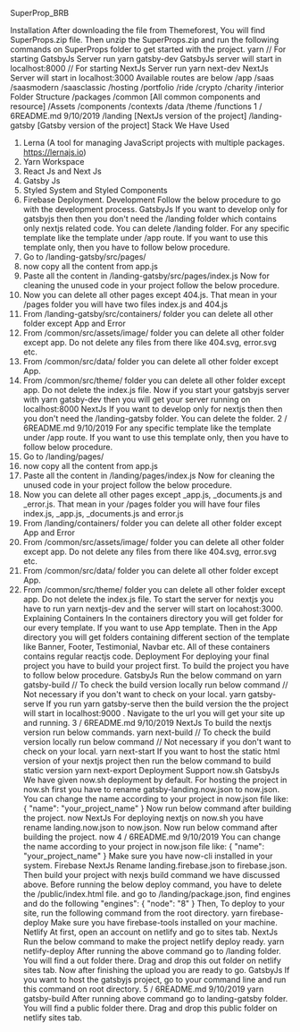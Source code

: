 SuperProp_BRB


Installation
After downloading the file from Themeforest, You will find SuperProps.zip file. Then unzip the SuperProps.zip
and run the following commands on SuperProps folder to get started with the project.
yarn
// For starting GatsbyJs Server run
yarn gatsby-dev
GatsbyJs server will start in localhost:8000
// For starting NextJs Server run
yarn next-dev
NextJs Server will start in localhost:3000
Available routes are below
/app
/saas
/saasmodern
/saasclassic
/hosting
/portfolio
/ride
/crypto
/charity
/interior
Folder Structure
/packages
/common [All common components and resource]
/Assets
/components
/contexts
/data
/theme
/functions
1 / 6README.md
9/10/2019
/landing [NextJs version of the project]
/landing-gatsby [Gatsby version of the project]
Stack We Have Used
1. Lerna (A tool for managing JavaScript projects with multiple packages. https://lernajs.io)
2. Yarn Workspace
3. React Js and Next Js
4. Gatsby Js
5. Styled System and Styled Components
6. Firebase Deployment.
Development
Follow the below procedure to go with the development process.
GatsbyJs
If you want to develop only for gatsbyjs then then you don't need the /landing folder which contains only
nextjs related code. You can delete /landing folder.
For any specific template like the template under /app route. If you want to use this template only, then you
have to follow below procedure.
1. Go to /landing-gatsby/src/pages/
2. now copy all the content from app.js
3. Paste all the content in /landing-gatsby/src/pages/index.js
Now for cleaning the unused code in your project follow the below procedure.
1. Now you can delete all other pages except 404.js. That mean in your /pages folder you will have two
files index.js and 404.js
2. From /landing-gatsby/src/containers/ folder you can delete all other folder except App and
Error
3. From /common/src/assets/image/ folder you can delete all other folder except app. Do not delete
any files from there like 404.svg, error.svg etc.
4. From /common/src/data/ folder you can delete all other folder except App.
5. From /common/src/theme/ folder you can delete all other folder except app. Do not delete the
index.js file.
Now if you start your gatsbyjs server with yarn gatsby-dev then you will get your server running on
localhost:8000
NextJs
If you want to develop only for nextjs then then you don't need the /landing-gatsby folder. You can
delete the folder.
2 / 6README.md
9/10/2019
For any specific template like the template under /app route. If you want to use this template only, then you
have to follow below procedure.
1. Go to /landing/pages/
2. now copy all the content from app.js
3. Paste all the content in /landing/pages/index.js
Now for cleaning the unused code in your project follow the below procedure.
1. Now you can delete all other pages except _app.js, _documents.js and _error.js. That mean in
your /pages folder you will have four files index.js, _app.js, _documents.js and error.js
2. From /landing/containers/ folder you can delete all other folder except App and Error
3. From /common/src/assets/image/ folder you can delete all other folder except app. Do not delete
any files from there like 404.svg, error.svg etc.
4. From /common/src/data/ folder you can delete all other folder except App.
5. From /common/src/theme/ folder you can delete all other folder except app. Do not delete the
index.js file.
To start the server for nextjs you have to run yarn nextjs-dev and the server will start on locahost:3000.
Explaining Containers
In the containers directory you will get folder for our every template. If you want to use App template. Then
in the App directory you will get folders containing different section of the template like Banner, Footer,
Testimonial, Navbar etc.
All of these containers contains regular reactjs code.
Deployment
For deploying your final project you have to build your project first. To build the project you have to follow
below procedure.
GatsbyJs
Run the below command on
yarn gatsby-build
// To check the build version locally run below command
// Not necessary if you don't want to check on your local.
yarn gatsby-serve
If you run yarn gatsby-serve then the build version the the project will start in localhost:9000 . Navigate
to the url you will get your site up and running.
3 / 6README.md
9/10/2019
NextJs
To build the nextjs version run below commands.
yarn next-build
// To check the build version locally run below command
// Not necessary if you don't want to check on your local.
yarn next-start
If you want to host the static html version of your nextjs project then run the below command to build static
version
yarn next-export
Deployment Support
now.sh
GatsbyJs
We have given now.sh deployment by default. For hosting the project in now.sh first you have to rename
gatsby-landing.now.json to now.json.
You can change the name according to your project in now.json file like:
{
"name": "your_project_name"
}
Now run below command after building the project.
now
NextJs
For deploying nextjs on now.sh you have rename landing.now.json to now.json. Now run below command
after building the project.
now
4 / 6README.md
9/10/2019
You can change the name according to your project in now.json file like:
{
"name": "your_project_name"
}
Make sure you have now-cli installed in your system.
Firebase
NextJs
Rename landing.firebase.json to firebase.json. Then build your project with nexjs build command
we have discussed above.
Before running the below deploy command, you have to delete the /public/index.html file. and go to
/landing/package.json, find engines and do the following
"engines": {
"node": "8"
}
Then, To deploy to your site, run the following command from the root directory.
yarn firebase-deploy
Make sure you have firebase-tools installed on your machine.
Netlify
At first, open an account on netlify and go to sites tab.
NextJs
Run the below command to make the project netlify deploy ready.
yarn netlify-deploy
After running the above command go to /landing folder. You will find a out folder there. Drag and drop this
out folder on netlify sites tab. Now after finishing the upload you are ready to go.
GatsbyJs
If you want to host the gatsbyjs project, go to your command line and run this command on root directory.
5 / 6README.md
9/10/2019
yarn gatsby-build
After running above command go to landing-gatsby folder. You will find a public folder there. Drag and
drop this public folder on netlify sites tab.